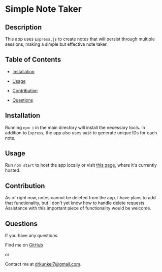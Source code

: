 # Simple Note Taker
  
  ## Description
  This app uses `Express.js` to create notes that will persist through multiple sessions, making a simple but effective note taker.

  

  ## Table of Contents
  - [Installation](#installation)
  
  - [Usage](#usage)

  - [Contribution](#contribution)
  
  - [Questions](#questions)

  ## Installation
  Running `npm i` in the main directory will install the necessary tools. In addition to `Express`, the app also uses `uuid` to generate unique IDs for each note.
  
  ## Usage
  Run `npm start` to host the app locally or visit <a href = "https://cryptic-river-33376.herokuapp.com/" target = "_blank">this page</a>, where it's currently hosted.

  ## Contribution
  As of right now, notes cannot be deleted from the app. I have plans to add that functionality, but I don't yet know how to handle delete requests. Assistance with this important piece of functionality would be welcome.

  ## Questions
  If you have any questions:

  Find me on <a href = "http://www.github.com/Dkunk7" target = "_blank">GitHub</a>

  or

  Contact me at drkunkel7@gmail.com.